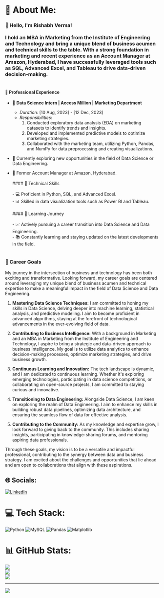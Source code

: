 # 💫 About Me:
### 👋 Hello, I'm Rishabh Verma!<br><br>I hold an MBA in Marketing from the Institute of Engineering and Technology and bring a unique blend of business acumen and technical skills to the table. With a strong foundation in marketing and recent experience as an Account Manager at Amazon, Hyderabad, I have successfully leveraged tools such as SQL, Advanced Excel, and Tableau to drive data-driven decision-making.<br><br>
#### 💼 Professional Experience

- 🏢 **Data Science Intern | Access Million | Marketing Department**
  - *Duration:* [10 Aug, 2023] - [12 Dec, 2023]
  - *Responsibilities:*
    1. Conducted exploratory data analysis (EDA) on marketing datasets to identify trends and insights.
    2. Developed and implemented predictive models to optimize marketing strategies.
    3. Collaborated with the marketing team, utilizing Python, Pandas, and NumPy for data preprocessing and creating visualizations.

- 🏢 Currently exploring new opportunities in the field of Data Science or Data Engineering.
- 🚀 Former Account Manager at Amazon, Hyderabad.
<br><br>#### 🚀 Technical Skills<br><br>- 💻 Proficient in Python, SQL, and Advanced Excel.<br>- 📊 Skilled in data visualization tools such as Power BI and Tableau.<br><br>#### 🌱 Learning Journey<br><br>- 📈 Actively pursuing a career transition into Data Science and Data Engineering.<br>- 📚 Constantly learning and staying updated on the latest developments in the field.<br><br>


### 🎯 Career Goals

My journey in the intersection of business and technology has been both exciting and transformative. Looking forward, my career goals are centered around leveraging my unique blend of business acumen and technical expertise to make a meaningful impact in the field of Data Science and Data Engineering.

1. **Mastering Data Science Techniques:** I am committed to honing my skills in Data Science, delving deeper into machine learning, statistical analysis, and predictive modeling. I aim to become proficient in advanced algorithms, staying at the forefront of technological advancements in the ever-evolving field of data.

2. **Contributing to Business Intelligence:** With a background in Marketing and an MBA in Marketing from the Institute of Engineering and Technology, I aspire to bring a strategic and data-driven approach to business intelligence. My goal is to utilize data analytics to enhance decision-making processes, optimize marketing strategies, and drive business growth.

3. **Continuous Learning and Innovation:** The tech landscape is dynamic, and I am dedicated to continuous learning. Whether it's exploring emerging technologies, participating in data science competitions, or collaborating on open-source projects, I am committed to staying curious and innovative.

4. **Transitioning to Data Engineering:** Alongside Data Science, I am keen on exploring the realm of Data Engineering. I aim to enhance my skills in building robust data pipelines, optimizing data architecture, and ensuring the seamless flow of data for effective analysis.

5. **Contributing to the Community:** As my knowledge and expertise grow, I look forward to giving back to the community. This includes sharing insights, participating in knowledge-sharing forums, and mentoring aspiring data professionals.

Through these goals, my vision is to be a versatile and impactful professional, contributing to the synergy between data and business strategy. I am excited about the challenges and opportunities that lie ahead and am open to collaborations that align with these aspirations.


## 🌐 Socials:
[![LinkedIn](https://img.shields.io/badge/LinkedIn-%230077B5.svg?logo=linkedin&logoColor=white)](https://linkedin.com/in/rishabhverma1996) 

# 💻 Tech Stack:
![Python](https://img.shields.io/badge/python-3670A0?style=for-the-badge&logo=python&logoColor=ffdd54) ![MySQL](https://img.shields.io/badge/mysql-%2300000f.svg?style=for-the-badge&logo=mysql&logoColor=white) ![Pandas](https://img.shields.io/badge/pandas-%23150458.svg?style=for-the-badge&logo=pandas&logoColor=white) ![Matplotlib](https://img.shields.io/badge/Matplotlib-%23ffffff.svg?style=for-the-badge&logo=Matplotlib&logoColor=black)
# 📊 GitHub Stats:
![](https://github-readme-stats.vercel.app/api?username=rishabh1882&theme=dark&hide_border=false&include_all_commits=false&count_private=false)<br/>
![](https://github-readme-streak-stats.herokuapp.com/?user=rishabh1882&theme=dark&hide_border=false)<br/>
![](https://github-readme-stats.vercel.app/api/top-langs/?username=rishabh1882&theme=dark&hide_border=false&include_all_commits=false&count_private=false&layout=compact)

---
[![](https://visitcount.itsvg.in/api?id=rishabh1882&icon=0&color=0)](https://visitcount.itsvg.in)

<!-- Proudly created with GPRM ( https://gprm.itsvg.in ) -->
